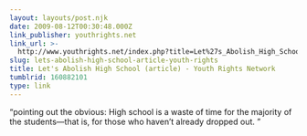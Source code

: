 ```yaml
---
layout: layouts/post.njk
date: 2009-08-12T00:30:48.000Z
link_publisher: youthrights.net
link_url: >-
  http://www.youthrights.net/index.php?title=Let%27s_Abolish_High_School_%28article%29
slug: lets-abolish-high-school-article-youth-rights
title: Let's Abolish High School (article) - Youth Rights Network
tumblrid: 160882101
type: link
---
```

<p>&ldquo;pointing out the obvious: High school is a waste of time for the majority of the students—that is, for those who haven’t already dropped out. &rdquo;</p>
